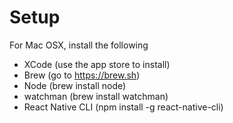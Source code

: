 # Setup

For Mac OSX, install the following
* XCode (use the app store to install)
* Brew (go to https://brew.sh)
* Node (brew install node)
* watchman (brew install watchman)
* React Native CLI (npm install -g react-native-cli)
